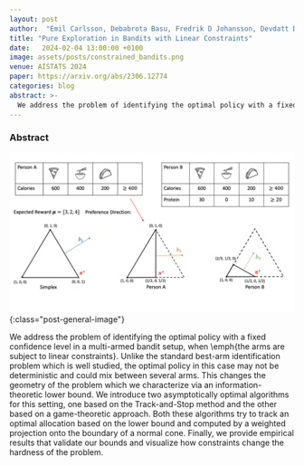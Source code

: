 ```yaml
---
layout: post
author:  "Emil Carlsson, Debabrota Basu, Fredrik D Johansson, Devdatt Dubhashi"
title: "Pure Exploration in Bandits with Linear Constraints"
date:   2024-02-04 13:00:00 +0100
image: assets/posts/constrained_bandits.png
venue: AISTATS 2024
paper: https://arxiv.org/abs/2306.12774
categories: blog
abstract: >-
  We address the problem of identifying the optimal policy with a fixed confidence level in a multi-armed bandit setup, when \emph{the arms are subject to linear constraints}. Unlike the standard best-arm identification problem which is well studied, the optimal policy in this case may not be deterministic and could mix between several arms. This changes the geometry of the problem which we characterize via an information-theoretic lower bound. We introduce two asymptotically optimal algorithms for this setting, one based on the Track-and-Stop method and the other based on a game-theoretic approach. Both these algorithms try to track an optimal allocation based on the lower bound and computed by a weighted projection onto the boundary of a normal cone. Finally, we provide empirical results that validate our bounds and visualize how constraints change the hardness of the problem.
---
```


### Abstract

![Illustration of rule-base model with missing values](/assets/posts/constrained_bandits.png){:class="post-general-image"}

We address the problem of identifying the optimal policy with a fixed confidence level in a multi-armed bandit setup, when \emph{the arms are subject to linear constraints}. Unlike the standard best-arm identification problem which is well studied, the optimal policy in this case may not be deterministic and could mix between several arms. This changes the geometry of the problem which we characterize via an information-theoretic lower bound. We introduce two asymptotically optimal algorithms for this setting, one based on the Track-and-Stop method and the other based on a game-theoretic approach. Both these algorithms try to track an optimal allocation based on the lower bound and computed by a weighted projection onto the boundary of a normal cone. Finally, we provide empirical results that validate our bounds and visualize how constraints change the hardness of the problem.
